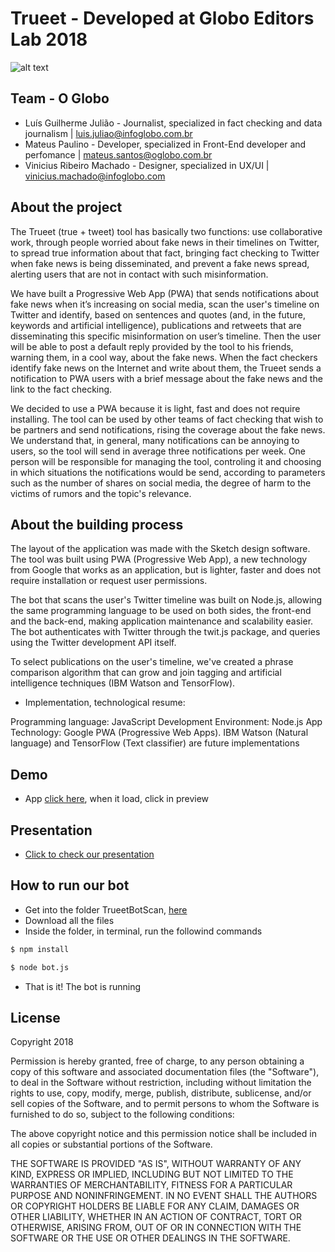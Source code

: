 # Trueet - Developed at Globo Editors Lab 2018

![alt text](http://infograficos-estaticos.s3.amazonaws.com/assets-hackathon-globo/banner.jpg)

## Team - O Globo
* Luís Guilherme Julião - Journalist, specialized in fact checking and data journalism | luis.juliao@infoglobo.com.br
* Mateus Paulino - Developer, specialized in Front-End developer and perfomance | mateus.santos@oglobo.com.br
* Vinicius Ribeiro Machado - Designer, specialized in UX/UI | vinicius.machado@infoglobo.com

## About the project
The Trueet (true + tweet) tool has basically two functions: use collaborative work, through people worried about fake news in their timelines on Twitter, to spread true information about that fact, bringing fact checking to Twitter when fake news is being disseminated, and prevent a fake news spread, alerting users that are not in contact with such misinformation.

We have built a Progressive Web App (PWA) that sends notifications about fake news when it’s increasing on social media, scan the user's timeline on Twitter and identify, based on sentences and quotes (and, in the future, keywords and artificial intelligence), publications and retweets that are disseminating this specific misinformation on user’s timeline. Then the user will be able to post a default reply provided by the tool to his friends, warning them, in a cool way, about the fake news. When the fact checkers identify fake news on the Internet and write about them, the Trueet sends a notification to PWA users with a brief message about the fake news and the link to the fact checking.

We decided to use a PWA because it is light, fast and does not require installing. The tool can be used by other teams of fact checking that wish to be partners and send notifications, rising the coverage about the fake news. We understand that, in general, many notifications can be annoying to users, so the tool will send in average three notifications per week. One person will be responsible for managing the tool, controling it and choosing in which situations the notifications would be send, according to parameters such as the number of shares on social media, the degree of harm to the victims of rumors and the topic's relevance.

## About the building process
The layout of the application was made with the Sketch design software. The tool was built using PWA (Progressive Web App), a new technology from Google that works as an application, but is lighter, faster and does not require installation or request user permissions.

The bot that scans the user's Twitter timeline was built on Node.js, allowing the same programming language to be used on both sides, the front-end and the back-end, making application maintenance and scalability easier. The bot authenticates with Twitter through the twit.js package, and queries using the Twitter development API itself.

To select publications on the user's timeline, we've created a phrase comparison algorithm that can grow and join tagging and artificial intelligence techniques (IBM Watson and TensorFlow).

- Implementation, technological resume:

Programming language: JavaScript
Development Environment: Node.js
App Technology: Google PWA (Progressive Web Apps).
IBM Watson (Natural language) and TensorFlow (Text classifier) ​​are future implementations
 
## Demo
- App [click here](https://marvelapp.com/44cd58g/screen/40871628), when it load, click in preview

## Presentation
- [Click to check our presentation](presentation)

## How to run our bot
- Get into the folder TrueetBotScan, [here](TrueetBotScan)
- Download all the files
- Inside the folder, in terminal, run the followind commands
```sh
$ npm install
```
```sh
$ node bot.js
```
- That is it! The bot is running
 
## License

Copyright 2018

Permission is hereby granted, free of charge, to any person obtaining a copy of this software and associated documentation files (the "Software"), to deal in the Software without restriction, including without limitation the rights to use, copy, modify, merge, publish, distribute, sublicense, and/or sell copies of the Software, and to permit persons to whom the Software is furnished to do so, subject to the following conditions:

The above copyright notice and this permission notice shall be included in all copies or substantial portions of the Software.

THE SOFTWARE IS PROVIDED "AS IS", WITHOUT WARRANTY OF ANY KIND, EXPRESS OR IMPLIED, INCLUDING BUT NOT LIMITED TO THE WARRANTIES OF MERCHANTABILITY, FITNESS FOR A PARTICULAR PURPOSE AND NONINFRINGEMENT. IN NO EVENT SHALL THE AUTHORS OR COPYRIGHT HOLDERS BE LIABLE FOR ANY CLAIM, DAMAGES OR OTHER LIABILITY, WHETHER IN AN ACTION OF CONTRACT, TORT OR OTHERWISE, ARISING FROM, OUT OF OR IN CONNECTION WITH THE SOFTWARE OR THE USE OR OTHER DEALINGS IN THE SOFTWARE.
